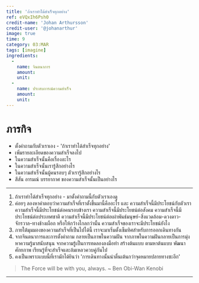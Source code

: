 ```yaml
---
title: 'ถ้าเราทำได้สำเร็จทุกอย่าง'
ref: eVQxIh6Psh0
credit-name: 'Johan Arthursson'
credit-user: '@johanarthur'
image: true
time: 9
category: 03:MAR
tags: [imagine]
ingredients:
  -
    name: จินตนาการ
    amount:
    unit:
  -
    name: ประสบการณ์ความสำเร็จ
    amount:
    unit:
---
```


# ภารกิจ
 - ตั้งคำถามกับตัวเราเอง - 'ถ้าเราทำได้สำเร็จทุกอย่าง'
 - เพิ่มรายละเอียดของความสำเร็จลงไป
 - ในความสำเร็จนั้นคือเรื่องอะไร
 - ในความสำเร็จนั้นเรารู้สึกอย่างไร
 - ในความสำเร็จนั้นผู้คนรอบๆ ตัวเรารู้สึกอย่างไร
 - สีสัน อารมณ์ บรรยากาศ ของความสำเร็จนั้นเป็นอย่างไร

---
1. ถ้าเราทำได้สำเร็จทุกอย่าง - มาตั้งคำถามนี้กับตัวเราเองดู
2. ค่อยๆ ลองหาคำตอบว่าความสำเร็จที่เราตั้งขึ้นมานี้คืออะไร และ ความสำเร็จนี้มีประโยชน์กับตัวเรา ความสำเร็จนี้มีประโยชน์ต่อคนรอบข้างเรา ความสำเร็จนี้มีประโยชน์ต่อสังคม ความสำเร็จนี้มีประโยชน์ต่อประเทศชาติ ความสำเร็จนี้มีประโยชน์ต่อเผ่าพันธ์มนุษย์-สิ่งแวดล้อม-ดวงดาว-จักรวาล-ทางช้างเผือก หรือให้กว้างไกลกว่านั้น ความสำเร็จของเราจะมีประโยชน์ยังไง
3. ภายใต้มุมมองของความสำเร็จที่เป็นไปได้นี้ เราจะมาเริ่มตั้งเข็มทิศสำหรับการออกเดินทางกัน
4. จากจินตนาการและการตั้งคำถาม กลายเป็นภาพในความฝัน จากภาพในความฝันกลายเป็นการมุ่งหาความรู้มาสนับสนุน จากความรู้เป็นการทดลองลงมือทำ สร้างต้นแบบ ตามหาต้นแบบ พัฒนาศักยภาพ เรียนรู้ที่จะสำเร็จและล้มเหลวควบคู่กันไป
5. คงเป็นเพราะแบบนี้ที่เรามักได้ยินว่า 'การเดินทางนั้นน่าตื่นเต้นกว่าจุดหมายปลายทางซะอีก'

> The Force will be with you, always. ~ Ben Obi-Wan Kenobi

---
